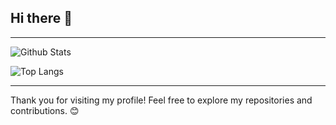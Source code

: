 ## Hi there 👋

<!--
**ivannhabilis/ivannhabilis** is a ✨ _special_ ✨ repository because its `README.md` (this file) appears on your GitHub profile.

Here are some ideas to get you started:

- 🔭 I’m currently working on ...
- 🌱 I’m currently learning ...
- 👯 I’m looking to collaborate on ...
- 🤔 I’m looking for help with ...
- 💬 Ask me about ...
- 📫 How to reach me: ...
- 😄 Pronouns: ...
- ⚡ Fun fact: ...
-->

---

![Github Stats](https://github-readme-stats.vercel.app/api?username=ivannhabilis&show_icons=true&theme=radical)

![Top Langs](https://github-readme-stats.vercel.app/api/top-langs/?username=ivannhabilis&layout=compact&theme=radical)

---

Thank you for visiting my profile! Feel free to explore my repositories and contributions. 😊
